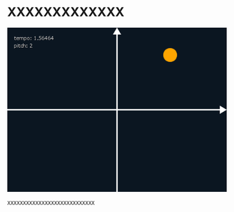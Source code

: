 ﻿# XXXXXXXXXXXXX
![XXXXXXXXXXXX](resource/PitchTempo/PitchTempo.png "XXXXXXXXXX") 
```cpp
XXXXXXXXXXXXXXXXXXXXXXXXXXXX
```
